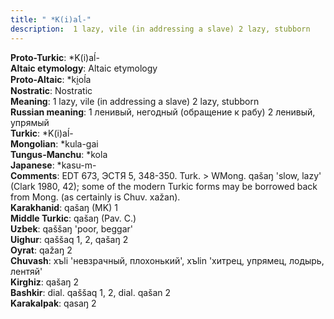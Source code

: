 ```yaml
---
title: " *K(i)aĺ-"
description:  1 lazy, vile (in addressing a slave) 2 lazy, stubborn
---
```


<strong>Proto-Turkic</strong>:  *K(i)aĺ-<br>
<strong>Altaic etymology</strong>:  Altaic etymology<br>
<strong> Proto-Altaic</strong>:  *ki̯oĺa<br>
<strong>Nostratic</strong>:  Nostratic<br>
<strong>Meaning</strong>:  1 lazy, vile (in addressing a slave) 2 lazy, stubborn<br>
<strong>Russian meaning</strong>:  1 ленивый, негодный (обращение к рабу) 2 ленивый, упрямый<br>
<strong>Turkic</strong>:  *K(i)aĺ-<br>
<strong>Mongolian</strong>:  *kula-gai<br>
<strong>Tungus-Manchu</strong>:  *kola<br>
<strong>Japanese</strong>:  *kasu-m-<br>
<strong>Comments</strong>:  EDT 673, ЭСТЯ 5, 348-350. Turk. > WMong. qašaŋ 'slow, lazy' (Clark 1980, 42); some of the modern Turkic forms may be borrowed back from Mong. (as certainly is Chuv. xažan).<br>
<strong>Karakhanid</strong>:  qašaŋ (MK) 1<br>
<strong>Middle Turkic</strong>:  qašaŋ (Pav. C.)<br>
<strong>Uzbek</strong>:  qaššaŋ 'poor, beggar'<br>
<strong>Uighur</strong>:  qaššaq 1, 2, qašaŋ 2<br>
<strong>Oyrat</strong>:  qažaŋ 2<br>
<strong>Chuvash</strong>:  xъli 'невзрачный, плохонький', xъlin 'хитрец, упрямец, лодырь, лентяй'<br>
<strong>Kirghiz</strong>:  qašaŋ 2<br>
<strong>Bashkir</strong>:  dial. qaššaq 1, 2, dial. qašan 2<br>
<strong>Karakalpak</strong>:  qasaŋ 2<br>


